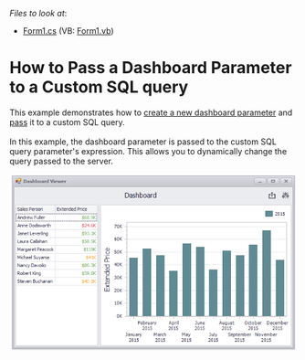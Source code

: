 <!-- default file list -->
*Files to look at*:

* [Form1.cs](./CS/Dashboard_ParametersAndCustomSQL/Form1.cs) (VB: [Form1.vb](./VB/Dashboard_ParametersAndCustomSQL/Form1.vb))
<!-- default file list end -->
# How to Pass a Dashboard Parameter to a Custom SQL query


This example demonstrates how to [create a new dashboard parameter](https://docs.devexpress.com/Dashboard/16169) and [pass](https://docs.devexpress.com/Dashboard/16170) it to a custom SQL query.<br /><br />In this example, the dashboard parameter is passed to the custom SQL query parameter's expression. This allows you to dynamically change the query passed to the server.</p>

![screenshot](/images/screenshot.png)


